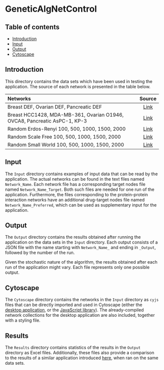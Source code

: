 # GeneticAlgNetControl

## Table of contents

* [Introduction](#introduction)
* [Input](#input)
* [Output](#output)
* [Cytoscape](#cytoscape)

## Introduction

This directory contains the data sets which have been used in testing the application. The source of each network is presented in the table below.

Networks | Source
:--- | :---:
Breast DEF, Ovarian DEF, Pancreatic DEF | [Link](https://doi.org/10.1038/s41598-017-10491-y)
Breast HCC1428, MDA-MB-361, Ovarian O1946, OVCA8, Pancreatic AsPC-1, KP-3 | [Link](https://doi.org/10.1093/nar/gkr959)
Random Erdos-Renyi 100, 500, 1000, 1500, 2000 | [Link](https://networkx.github.io/documentation/stable/reference/generated/networkx.generators.random_graphs.fast_gnp_random_graph.html)
Random Scale Free 100, 500, 1000, 1500, 2000 | [Link](https://networkx.github.io/documentation/stable/reference/generated/networkx.generators.directed.scale_free_graph.html?highlight=scale_free#networkx.generators.directed.scale_free_graph)
Random Small World 100, 500, 1000, 1500, 2000 | [Link](https://networkx.github.io/documentation/stable/reference/generated/networkx.generators.random_graphs.watts_strogatz_graph.html?highlight=watts_st#networkx.generators.random_graphs.watts_strogatz_graph)

## Input

The ``Input`` directory contains examples of input data that can be read by the application. The actual networks can be found in the text files named ``Network_Name``. Each network file has a corresponding target nodes file named ``Network_Name_Target``. Both such files are needed for one run of the application. Furthermore, the files corresponding to the protein-protein interaction networks have an additional drug-target nodes file named ``Network_Name_Preferred``, which can be used as supplementary input for the application.

## Output

The ``Output`` directory contains the results obtained after running the application on the data sets in the ``Input`` directory. Each output consists of a JSON file with the name starting with ``Network_Name_`` and ending in ``_Output``, followed by the number of the run.

Given the stochastic nature of the algorithm, the results obtained after each run of the application might vary. Each file represents only one possible output.

## Cytoscape

The ``Cytoscape`` directory contains the networks in the ``Input`` directory as ``cyjs`` files that can be directly imported and used in Cytoscape (either the [desktop application](https://cytoscape.org/), or the [JavaScript library](https://js.cytoscape.org/)). The already-compiled network collections for the desktop application are also included, together with a styling file.

## Results

The ``Results`` directory contains statistics of the results in the ``Output`` directory as Excel files. Additionally, these files also provide a comparison to the results of a similar application introduced [here](https://doi.org/10.1038/s41598-017-10491-y), when ran on the same data sets.
